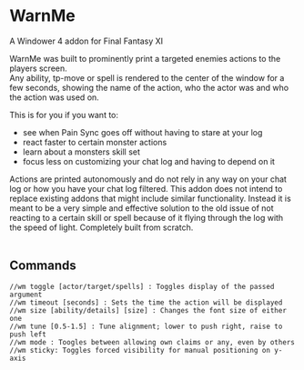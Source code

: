 # WarnMe
A Windower 4 addon for Final Fantasy XI

WarnMe was built to prominently print a targeted enemies actions to the players screen.  
Any ability, tp-move or spell is rendered to the center of the window for a few seconds, showing the name of the action, who the actor was and who the action was used on.  

This is for you if you want to:
- see when Pain Sync goes off without having to stare at your log
- react faster to certain monster actions
- learn about a monsters skill set
- focus less on customizing your chat log and having to depend on it

Actions are printed autonomously and do not rely in any way on your chat log or how you have your chat log filtered. This addon does not intend to replace existing addons that might include similar functionality. Instead it is meant to be a very simple and effective solution to the old issue of not reacting to a certain skill or spell because of it flying through the log with the speed of light. Completely built from scratch.   
<br>
## Commands
    //wm toggle [actor/target/spells] : Toggles display of the passed argument
    //wm timeout [seconds] : Sets the time the action will be displayed
    //wm size [ability/details] [size] : Changes the font size of either one
    //wm tune [0.5-1.5] : Tune alignment; lower to push right, raise to push left
    //wm mode : Toogles between allowing own claims or any, even by others
    //wm sticky: Toggles forced visibility for manual positioning on y-axis